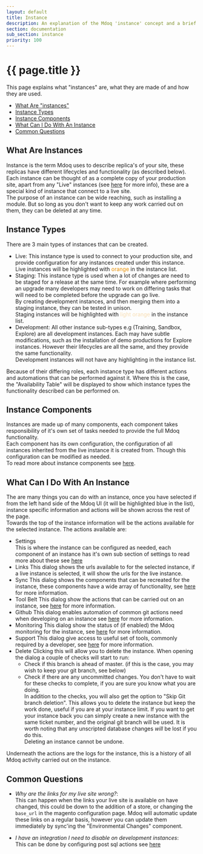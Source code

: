 ```yaml
---
layout: default
title: Instance
description: An explanation of the Mdoq 'instance' concept and a brief overview
section: documentation
sub_section: instance
priority: 100
---
```


# {{ page.title }}
This page explains what "instances" are, what they are made of and how they are used.

- [What Are "instances"](#what-are-instances)
- [Instance Types](#instance-types)
- [Instance Components](#instance-components)
- [What Can I Do With An Instance](#what-can-i-do-with-an-instance)
- [Common Questions](#common-questions)

## What Are Instances
Instance is the term Mdoq uses to describe replica's of your site, these replicas have different lifecycles and functionality (as described below).  
Each instance can be thought of as a complete copy of your production site, apart from any "Live" instances (see [here](#instance-types) for more info), these are a special kind of instance that connect to a live site.  
The purpose of an instance can be wide reaching, such as installing a module. But so long as you don't want to keep any work carried out on them, they can be deleted at any time. 

## Instance Types
There are 3 main types of instances that can be created.  
- Live:
  This instance type is used to connect to your production site, and provide configuration for any instances created under this instance.  
  Live instances will be highlighted with <span style="color: #e88e00">orange</span> in the instance list.
- Staging:
  This instance type is used when a lot of changes are need to be staged for a release at the same time. For example where performing an upgrade many developers may need to work on differing tasks that will need to be completed before the upgrade can go live.  
  By creating development instances, and then merging them into a staging instance, they can be tested in unison.  
  Staging instances will be highlighted with <span style="color: #f8ddb2">light orange</span> in the instance list.
- Development:
  All other instance sub-types e.g (Training, Sandbox, Explore) are all development instances. Each may have subtle modifications, such as the installation of demo productions for Explore instances. 
  However their lifecycles are all the same, and they provide the same functionality.  
  Development instances will not have any highlighting in the instance list.
  
Because of their differing roles, each instance type has different actions and automations that can be performed against it. Where this is the case, the "Availability Table" will be displayed to show which instance types the functionality described can be performed on.

## Instance Components
Instances are made up of many components, each component takes responsibility of it's own set of tasks needed to provide the full Mdoq functionality.  
Each component has its own configuration, the configuration of all instances inherited from the live instance it is created from. Though this configuration can be modified as needed.  
To read more about instance components see [here](/documentation/instance/components.html).

## What Can I Do With An Instance
The are many things you can do with an instance, once you have selected if from the left hand side of the Mdoq UI (it will be highlighted blue in the list), instance specific information and actions will be 
shown across the rest of the page.  
Towards the top of the instance information will be the actions available for the selected instance. The actions available are:  
- Settings  
  This is where the instance can be configured as needed, each component of an instance has it's own sub section of settings to read more about these see [here](/documentation/instance/components.html)  
- Links
  This dialog shows the urls available to for the selected instance, if a live instance is selected, it will show the urls for the live instance.
- Sync
  This dialog shows the components that can be recreated for the instance, these components have a wide array of functionality, see [here](#instance-components) for more information.
- Tool Belt
  This dialog show the actions that can be carried out on an instance, see [here](/documentation/instance/tool-belt.html) for more information.  
- Github
  This dialog enables automation of common git actions need when developing on an instance see [here](/documentation/instance/github.html) for more information.
- Monitoring
  This dialog show the status of (if enabled) the Mdoq monitoring for the instance, see [here](/documentation/instance/monitoring.html) for more information.
- Support
  This dialog give access to useful set of tools, commonly required by a developer, see [here](/documentation/instance/support.html) for more information.
- Delete
  Clicking this will allow you to delete the instance. When opening the dialog a couple of checks will start to run: 
  - Check if this branch is ahead of master. (if this is the case, you may wish to keep your git branch, see below)  
  - Check if there are any uncommitted changes.
  You don't have to wait for these checks to complete, if you are sure you know what you are doing.  
  In addition to the checks, you will also get the option to "Skip Git branch deletion". This allows you to delete the instance but keep the work done, useful if you are at your instance limit. 
  If you want to get your instance back you can simply create a new instance with the same ticket number, and the original git branch will be used. It is worth noting that any unscripted database changes *will* be lost if you do this.    
  Deleting an instance cannot be undone.
  
  
Underneath the actions are the logs for the instance, this is a history of all Mdoq activity carried out on the instance.
  

## Common Questions
- *Why are the links for my live site wrong?*:  
  This can happen when the links your live site is available on have changed, this could be down to the addition of a store, or changing the `base_url` in the magento configuration page. 
  Mdoq will automatic update these links on a regular basis, however you can update them immediately by sync'ing the "Environmental Changes" component.

- *I have an integration I need to disable on development instances*:  
  This can be done by configuring post sql actions see [here](/documentation/instance/components.html)